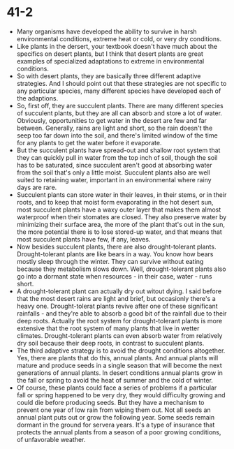 # 41-2
+ Many organisms have developed the ability to survive in harsh environmental conditions, extreme heat or cold, or very dry conditions.
+ Like plants in the dersert, your textbook doesn't have much about the specifics on desert plants, but I think that desert plants are great examples of specialized adaptations to extreme in environmental conditions.
+ So with desert plants, they are basically three different adaptive strategies. And I should point out that these strategies are not specific to any particular species, many different species have developed each of the adaptions.
+ So, first off, they are succulent plants. There are many different species of succulent plants, but they are all can absorb and store a lot of water. Obviously, opportunities to get water in the desert are few and far between. Generally, rains are light and short, so the rain doesn't the seep too far down into the soil, and there's limited window of the time for any plants to get the water before it evaporate.
+ But the succulent plants have spread-out and shallow  root system that they can quickly pull in water from the top inch of soil, though the soil has to be saturated, since succulent aren't good at absorbing water from the soil that's only a little moist. Succulent plants also are well suited to retaining water, important in an environmental where rainy days are rare.
+ Succulent plants can store water in their leaves, in their stems, or in their roots, and to keep that moist form evaporating in the hot desert sun, most succulent plants have a waxy outer layer that makes them almost waterproof when their stomates are closed. They also preserve water by minimizing their surface area, the more of the plant that's out in the sun, the more potential there is to lose stored-up water, and that means that most succulent plants have few, if any, leaves.
+ Now besides succulent plants, there are also drought-tolerant plants. Drought-tolerant plants are like bears in a way. You know how bears mostly sleep through the winter. They can survive without eating because they metabolism slows down. Well, drought-tolerant plants also go into a dormant state when resources - in their case, water - runs short.
+ A drought-tolerant plant can actually dry out witout dying. I said before that the most desert rains are light and brief, but occasionly there's a heavy one. Drought-tolerat plants revive after one of these significant rainfalls - and they're able to absorb a good bit of the rainfall due to their deep roots. Actually the root system for drought-tolerant plants is more extensive that the root system of many plants that live in wetter climates. Drought-tolerant plants can even absorb water from relatively dry soil because their deep roots, in contrast to succulent plants.
+ The third adaptive strategy is to avoid the drought conditions altogether. Yes, there are plants that do this, annual plants. And annual plants will mature and produce seeds in a single season that will become the next generations of annual plants. In desert conditions annual plants grow in the fall or spring to avoid the heat of summer and the cold of winter.
+ Of course, these plants could face a series of problems if a particular fall or spring happened to be very dry, they would difficulty growing and could die before producing seeds. But they have a mechanism to prevent one year of low rain from wiping them out. Not all seeds an annual plant puts out or grow the following year. Some seeds remain dormant in the ground for servera years. It's a type of insurance that protects the annual plants from a season of a poor growing conditions, of unfavorable weather. 